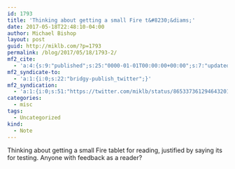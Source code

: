 ```yaml
---
id: 1793
title: 'Thinking about getting a small Fire t&#8230;&diams;'
date: 2017-05-18T22:48:10-04:00
author: Michael Bishop
layout: post
guid: http://miklb.com/?p=1793
permalink: /blog/2017/05/18/1793-2/
mf2_cite:
  - 'a:4:{s:9:"published";s:25:"0000-01-01T00:00:00+00:00";s:7:"updated";s:25:"0000-01-01T00:00:00+00:00";s:8:"category";a:1:{i:0;s:0:"";}s:6:"author";a:0:{}}'
mf2_syndicate-to:
  - 'a:1:{i:0;s:22:"bridgy-publish_twitter";}'
mf2_syndication:
  - 'a:1:{i:0;s:51:"https://twitter.com/miklb/status/865337361294643201";}'
categories:
  - misc
tags:
  - Uncategorized
kind:
  - Note
---
```

Thinking about getting a small Fire tablet for reading, justified by saying its for testing. Anyone with feedback as a reader? 